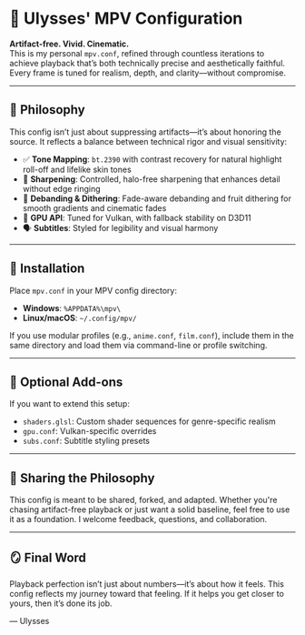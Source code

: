 # 🎥 Ulysses' MPV Configuration

**Artifact-free. Vivid. Cinematic.**  
This is my personal `mpv.conf`, refined through countless iterations to achieve playback that’s both technically precise and aesthetically faithful. Every frame is tuned for realism, depth, and clarity—without compromise.

---

## 🧭 Philosophy

This config isn’t just about suppressing artifacts—it’s about honoring the source. It reflects a balance between technical rigor and visual sensitivity:

- ✅ **Tone Mapping**: `bt.2390` with contrast recovery for natural highlight roll-off and lifelike skin tones  
- 🧠 **Sharpening**: Controlled, halo-free sharpening that enhances detail without edge ringing  
- 🌈 **Debanding & Dithering**: Fade-aware debanding and fruit dithering for smooth gradients and cinematic fades  
- 🧪 **GPU API**: Tuned for Vulkan, with fallback stability on D3D11  
- 🗣️ **Subtitles**: Styled for legibility and visual harmony

---

## 📂 Installation

Place `mpv.conf` in your MPV config directory:

- **Windows**: `%APPDATA%\mpv\`
- **Linux/macOS**: `~/.config/mpv/`

If you use modular profiles (e.g., `anime.conf`, `film.conf`), include them in the same directory and load them via command-line or profile switching.

---

## 🧰 Optional Add-ons

If you want to extend this setup:

- `shaders.glsl`: Custom shader sequences for genre-specific realism  
- `gpu.conf`: Vulkan-specific overrides  
- `subs.conf`: Subtitle styling presets

---

## 🤝 Sharing the Philosophy

This config is meant to be shared, forked, and adapted. Whether you're chasing artifact-free playback or just want a solid baseline, feel free to use it as a foundation. I welcome feedback, questions, and collaboration.

---

## 🪞 Final Word

Playback perfection isn’t just about numbers—it’s about how it feels. This config reflects my journey toward that feeling. If it helps you get closer to yours, then it’s done its job.

— Ulysses